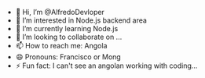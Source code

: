 - 👋 Hi, I’m @AlfredoDevloper
- 👀 I’m interested in Node.js backend area
- 🌱 I’m currently learning Node.js
- 💞️ I’m looking to collaborate on ...
- 📫 How to reach me: Angola
- 😄 Pronouns: Francisco or Mong
- ⚡ Fun fact: I can't see an angolan working with coding...

<!---
AlfredoDevloper/AlfredoDevloper is a ✨ special ✨ repository because its `README.md` (this file) appears on your GitHub profile.
You can click the Preview link to take a look at your changes.
--->
